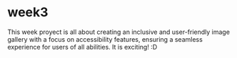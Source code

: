 # week3

This week proyect is all about creating an inclusive and user-friendly image gallery with a focus on accessibility features, ensuring a seamless experience for users of all abilities. It is exciting! :D
